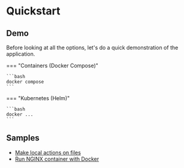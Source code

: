 # Quickstart

## Demo

Before looking at all the options, let's do a quick demonstration of the application.

=== "Containers (Docker Compose)"

    ```bash
    docker compose
    ```

=== "Kubernetes (Helm)"

    ```bash
    docker ...
    ```

## Samples

* [Make local actions on files](samples/local-files/README.md)
* [Run NGINX container with Docker](samples/docker-nginx/README.md)
